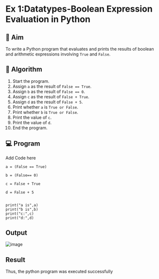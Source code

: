

# Ex 1:Datatypes-Boolean Expression Evaluation in Python

## 🎯 Aim
To write a Python program that evaluates and prints the results of boolean and arithmetic expressions involving `True` and `False`.

## 🧠 Algorithm
1. Start the program.
2. Assign `a` as the result of `False == True`.
3. Assign `b` as the result of `False == 0`.
4. Assign `c` as the result of `False + True`.
5. Assign `d` as the result of `False + 5`.
6. Print whether `a` is `True or False`.
7. Print whether `b` is `True or False`.
8. Print the value of `c`.
9. Print the value of `d`.
10. End the program.

## 💻 Program
Add Code here
```
a = (False == True)

b = (False== 0)

c = False + True

d = False + 5


print("a is",a)
print("b is",b)
print("c:",c)
print("d:",d)
```

## Output

![image](https://github.com/user-attachments/assets/982c46c2-a4d1-40d2-887d-4bdd283abd4b)

## Result
Thus, the python program was executed successfully

